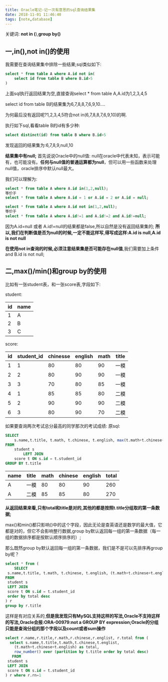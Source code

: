 ```yaml
---
title: Oracle笔记-记一次有意思的sql查询结果集
date: 2018-11-01 11:46:40
tags: [note,database]
---
```


关键词: **not in (**),**group by()**

<!--more-->

## 一,in(),not in()的使用

我需要在查询结果集中排除一些结果;sql类似如下:

```sql
select * from table A where A.id not in(
    select id from table B where B.id>5
)
```

上面sql执行返回结果为空,直接查询select *  from table A,A.id为1,2,3,4,5

select id from table B的结果集为6,7,8,8,7,6,9,10....

为何最后没有返回呢?1,2,3,4,5符合not in(6,7,8,8,7,6,9,10)的啊.

执行如下sql,看看table B的id有多少种:

```sql
select distinct(id) from table B where B.id>5
```

发现返回的结果集为:6,7,8,9,null,10

**结果集中有null;**
首先说说Oracle中的null值:
null在oracle中代表未知，表示可能有，也可能没有。**任何与null值的普通运算都为null**，但可以用一些函数来处理null值，oracle排序中默认null最大。

我们可以理解为:

```sql
select * from table A where A.id in(1,2,null);
等价于
select * from table A where A.id = 1 or A.id = 2 or A.id = null;
```

```sql
select * from table A where A.id not in(1,2,null);
等价于
select * from table A where A.id!=1 and A.id!=2 and A.id!=null;
```

因为A.id=null 或者 A.id!=null的结果都是false,所以自然是没有返回结果集的;
**所以,我们在判断值是否为null的时候,一定不能这样写,得写成这样:A.id is null,A.id is not null**

**在使用not in查询的时候,必须注意结果集是否可能存在null值**,我们需要加上条件and B.id is not null;

## 二,max()/min()和group by的使用

比如有一张student表，和一张score表,字段如下:

student:

| id  | name |
| --- | ---- |
| 1   | A    |
| 2   | B    |
| 3   | C    |

score:

| id  | student_id | chinesse | english | math | title |
| --- | ---------- | -------- | ------- | ---- | ----- |
| 1   | 1          | 80       | 80      | 90   | 一模    |
| 2   | 2          | 80       | 90      | 90   | 一模    |
| 3   | 3          | 70       | 80      | 85   | 一模    |
| 4   | 1          | 85       | 85      | 80   | 二模    |
| 5   | 2          | 90       | 90      | 90   | 二模    |
| 6   | 3          | 80       | 90      | 70   | 二模    |

如果要查询两次考试总分最高的同学那次的考试成绩:
原sql:

```sql
SELECT 
    s.name,t.title, t.math, t.chinese, t.english, max(t.math+t.chinese+t.english) as total
FROM
    student s
        LEFT JOIN
    score t ON s.id = t.student_id
GROUP BY t.title
```

| name | title | math | chinese | english | total |
| ---- | ----- | ---- | ------- | ------- | ----- |
| A    | 一模    | 80   | 80      | 90      | 260   |
| A    | 二模    | 85   | 85      | 80      | 270   |

**从返回结果来看,只有total和title是对的,其他的都是按照t.title分组取的第一条数据;**

max()和min()都只影响()中的这个字段，因此无论是查英语还是数学的最大值，它都是对的，但它不会影响整行数据,group by默认返回每一组的第一条数据（每一组的数据排序都是按默认顺序排序的）;

那么既然group by默认返回每一组的第一条数据，我们是不是可以先排序再group by呢？

```sql
select * from (
    SELECT
 s.name,t.title, t.math, t.chinese, t.english, (t.math+t.chinese+t.english) as total
FROM
 student s
 LEFT JOIN
 score t ON s.id = t.student_id
 order by total desc
) r
group by r.title
```

这样是有对应关系的,**但是我发现只有MySQL支持这样的写法,Oracle不支持这样的写法,Oracle会报:ORA-00979:not a GROUP BY expression;Oracle的分组只能是查询分组的那个字段以及count或者sum操作**

```sql
select r.name,r.title,r.math,r.chinese,r.englist, r.total from (
  select s.name,t.title,t.math,t.chinese,t.englist,
    (t.math+t.chinese+t.english) as total,
    row_number() over (partition by t.title order by total desc)
   FROM
 student s
 LEFT JOIN
 score t ON s.id = t.student_id
) r where r.rn=1 
```
